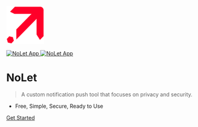 <img src="_media/logo.png" alt="logo"  height="100">


[<img src="https://is1-ssl.mzstatic.com/image/thumb/Purple221/v4/fc/78/a0/fc78a0ee-dc6b-00d9-85be-e74c24b2bcb5/AppIcon-85-220-0-4-2x.png/512x0w.webp" alt="NoLet App" height="45"> ](https://testflight.apple.com/join/PMPaM6BR)
[<img src="https://developer.apple.com/assets/elements/badges/download-on-the-app-store.svg" alt="NoLet App" height="40">](https://apps.apple.com/app/id6615073345) 



#  NoLet   


> A custom notification push tool that focuses on privacy and security.

- Free, Simple, Secure, Ready to Use


[Get Started](#NoLetApp)

